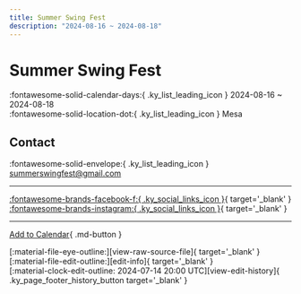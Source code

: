 ```yaml
---
title: Summer Swing Fest
description: "2024-08-16 ~ 2024-08-18"
---
```


# Summer Swing Fest 

:fontawesome-solid-calendar-days:{ .ky_list_leading_icon } 2024-08-16 ~ 2024-08-18  
:fontawesome-solid-location-dot:{ .ky_list_leading_icon } Mesa  

## Contact

:fontawesome-solid-envelope:{ .ky_list_leading_icon } <summerswingfest@gmail.com>  

---

 [:fontawesome-brands-facebook-f:{ .ky_social_links_icon }](https://www.facebook.com/profile.php?id=61556376145233){ target='_blank' } [:fontawesome-brands-instagram:{ .ky_social_links_icon }](https://instagram.com/summerswingfest){ target='_blank' }

---

[Add to Calendar](https://swing.news/ics/en/2024/us/summer-swing-fest-2024.ics){ .md-button }

<div class="ky_page_footer" markdown>
<div class="ky_page_footer_trailing" markdown="span">
[:material-file-eye-outline:][view-raw-source-file]{ target='_blank' }
[:material-file-edit-outline:][edit-info]{ target='_blank' }
</div>
<div class="ky_page_footer_leading" markdown="span">
[:material-clock-edit-outline: 2024-07-14 20:00 UTC][view-edit-history]{ .ky_page_footer_history_button target='_blank' }
</div>
</div>

[view-raw-source-file]: https://github.com/swingdance/events/blob/main/2024/us/summer-swing-fest-2024.json "View Raw Source File"
[edit-info]: https://github.com/swingdance/events/issues/new?assignees=&labels=update+event&projects=&template=03-update_entity.yml&title=%5B2024%2Fus%5D%20Summer%20Swing%20Fest&region=us&year=2024&id=summer-swing-fest-2024&name=Summer%20Swing%20Fest&org_id= "Edit Info"

[view-edit-history]: https://github.com/swingdance/events/commits/main/2024/us/summer-swing-fest-2024.json "View Edit History"
